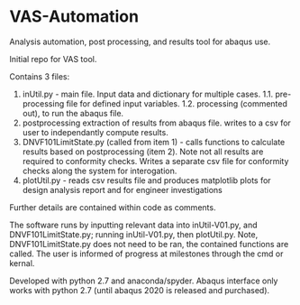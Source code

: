 # VAS-Automation
Analysis automation, post processing, and results tool for abaqus use.

Initial repo for VAS tool.

Contains 3 files:
  1. inUtil.py - main file. Input data and dictionary for multiple cases.
  1.1. pre-processing file for defined input variables.
  1.2. processing (commented out), to run the abaqus file.
  2. postprocessing extraction of results from abaqus file. writes to a csv for user to independantly compute results.
  3. DNVF101LimitState.py (called from item 1) - calls functions to calculate results based on postprocessing (item 2). Note not all results are required to conformity checks. Writes a separate csv file for conformity checks  along the system for interogation.
  4. plotUtil.py - reads csv results file and produces matplotlib plots for design analysis report and for engineer investigations
  
Further details are contained within code as comments.
   
The software runs by inputting relevant data into inUtil-V01.py, and DNVF101LimitState.py; running inUtil-V01.py, then plotUtil.py. Note, DNVF101LimitState.py does not need to be ran, the contained functions are called. The user is informed of progress at milestones through the cmd or kernal.

Developed with python 2.7 and anaconda/spyder. Abaqus interface only works with python 2.7 (until abaqus 2020 is released and purchased).
